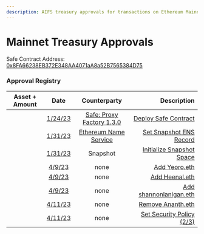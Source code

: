 ```yaml
---
description: AIFS treasury approvals for transactions on Ethereum Mainnet
---
```


# Mainnet Treasury Approvals

Safe Contract Address: [0x8FA66238EB372E348AA4071aA8a52B7565384D75](https://etherscan.io/address/0x8FA66238EB372E348AA4071aA8a52B7565384D75)

### Approval Registry <a href="#registry" id="registry"></a>

| Asset + Amount |                                                  Date                                                 |                                             Counterparty                                             |                                                      Description |
| -------------- | :---------------------------------------------------------------------------------------------------: | :--------------------------------------------------------------------------------------------------: | ---------------------------------------------------------------: |
|                | [1/24/23](https://etherscan.io/tx/0xec6069b3c5dbdcafe5fb63ccea76fe3374f59c1659484ed89622570b3efb83b3) | [Safe: Proxy Factory 1.3.0](https://etherscan.io/address/0xa6b71e26c5e0845f74c812102ca7114b6a896ab2) |      [Deploy Safe Contract](../proposals/epoch-0/proposal-03.md) |
|                | [1/31/23](https://etherscan.io/tx/0x0175379f378f06fbcc78c833c875459aaa2ea10f3be5bea846167d3905cf7a73) |   [Ethereum Name Service](https://etherscan.io/address/0x4976fb03C32e5B8cfe2b6cCB31c09Ba78EBaBa41)   |   [Set Snapshot ENS Record](../proposals/epoch-0/proposal-03.md) |
|                | [1/31/23](https://etherscan.io/tx/0x746d87d5fd12998b71a981b87c429a202d382081180223a5e88b5fab7cff8fdc) |                                               Snapshot                                               | [Initialize Snapshot Space](../proposals/epoch-0/proposal-03.md) |
|                |  [4/9/23](https://etherscan.io/tx/0x236e9a3b26513c0f1cec552987ed129c67fa64c914a76eccc95f956dcaa85d54) |                                                 none                                                 |               [Add Yeoro.eth](../proposals/epoch-2/aifsip-01.md) |
|                |  [4/9/23](https://etherscan.io/tx/0x236e9a3b26513c0f1cec552987ed129c67fa64c914a76eccc95f956dcaa85d54) |                                                 none                                                 |              [Add Heenal.eth](../proposals/epoch-2/aifsip-01.md) |
|                |  [4/9/23](https://etherscan.io/tx/0x236e9a3b26513c0f1cec552987ed129c67fa64c914a76eccc95f956dcaa85d54) |                                                 none                                                 |      [Add shannonlanigan.eth](../proposals/epoch-2/aifsip-01.md) |
|                | [4/11/23](https://etherscan.io/tx/0x53470468ba7659b0bfd35bb03f98992a8f98916fe52acfeb32628882dc715dd3) |                                                 none                                                 |           [Remove Ananth.eth](../proposals/epoch-2/aifsip-01.md) |
|                | [4/11/23](https://etherscan.io/tx/0x733c19c5f2ac7ade1a6d05fed5fe2f4dd405cb6e46c8b09ee8bba7ad4bcf4d3b) |                                                 none                                                 |   [Set Security Policy (2/3)](../proposals/epoch-2/aifsip-01.md) |

